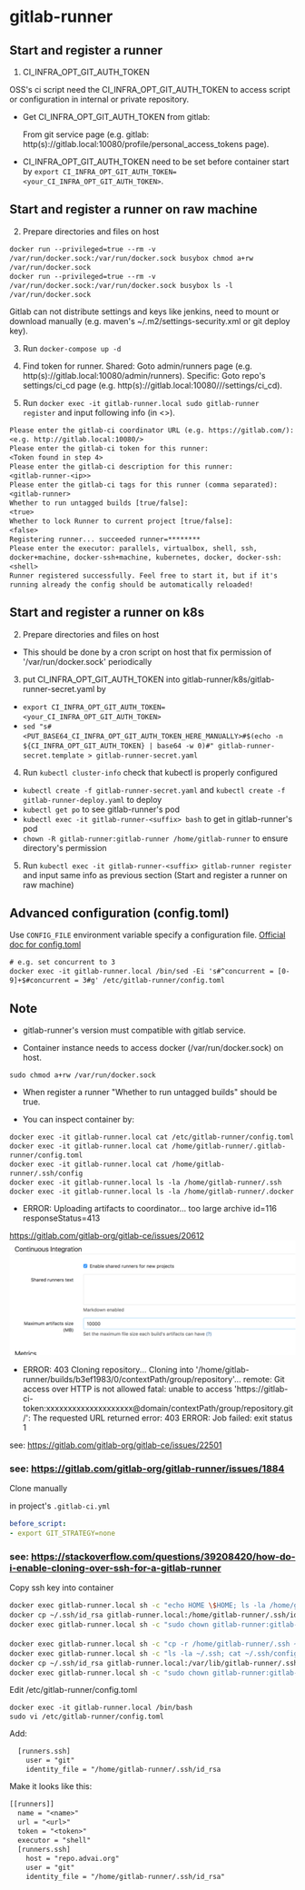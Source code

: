 
# gitlab-runner

## Start and register a runner

1. CI_INFRA_OPT_GIT_AUTH_TOKEN

OSS's ci script need the CI_INFRA_OPT_GIT_AUTH_TOKEN to access script or configuration in internal or private repository.

- Get CI_INFRA_OPT_GIT_AUTH_TOKEN from gitlab:

  From git service page (e.g. gitlab: http(s)://gitlab.local:10080/profile/personal_access_tokens page).

- CI_INFRA_OPT_GIT_AUTH_TOKEN need to be set before container start by `export CI_INFRA_OPT_GIT_AUTH_TOKEN=<your_CI_INFRA_OPT_GIT_AUTH_TOKEN>`.

## Start and register a runner on raw machine

2. Prepare directories and files on host
```
docker run --privileged=true --rm -v /var/run/docker.sock:/var/run/docker.sock busybox chmod a+rw /var/run/docker.sock
docker run --privileged=true --rm -v /var/run/docker.sock:/var/run/docker.sock busybox ls -l /var/run/docker.sock
```

Gitlab can not distribute settings and keys like jenkins, need to mount or download manually 
(e.g. maven's ~/.m2/settings-security.xml or git deploy key).

3. Run `docker-compose up -d`

4. Find token for runner.
Shared: Goto admin/runners page (e.g. http(s)://gitlab.local:10080/admin/runners).
Specific: Goto repo's settings/ci_cd page (e.g. http(s)://gitlab.local:10080/<namespace>/<repo>/settings/ci_cd).

5. Run `docker exec -it gitlab-runner.local sudo gitlab-runner register` and input following info (in <>).
```
Please enter the gitlab-ci coordinator URL (e.g. https://gitlab.com/):
<e.g. http://gitlab.local:10080/>
Please enter the gitlab-ci token for this runner:
<Token found in step 4>
Please enter the gitlab-ci description for this runner:
<gitlab-runner-<ip>>
Please enter the gitlab-ci tags for this runner (comma separated):
<gitlab-runner>
Whether to run untagged builds [true/false]:
<true>
Whether to lock Runner to current project [true/false]:
<false>
Registering runner... succeeded runner=********
Please enter the executor: parallels, virtualbox, shell, ssh, docker+machine, docker-ssh+machine, kubernetes, docker, docker-ssh:
<shell>
Runner registered successfully. Feel free to start it, but if it's running already the config should be automatically reloaded!
```

## Start and register a runner on k8s

2. Prepare directories and files on host

- This should be done by a cron script on host that fix permission of '/var/run/docker.sock' periodically

3. put CI_INFRA_OPT_GIT_AUTH_TOKEN into gitlab-runner/k8s/gitlab-runner-secret.yaml by
- `export CI_INFRA_OPT_GIT_AUTH_TOKEN=<your_CI_INFRA_OPT_GIT_AUTH_TOKEN>`
- `sed "s#<PUT_BASE64_CI_INFRA_OPT_GIT_AUTH_TOKEN_HERE_MANUALLY>#$(echo -n ${CI_INFRA_OPT_GIT_AUTH_TOKEN} | base64 -w 0)#" gitlab-runner-secret.template > gitlab-runner-secret.yaml`

4. Run `kubectl cluster-info` check that kubectl is properly configured

- `kubectl create -f gitlab-runner-secret.yaml` and `kubectl create -f gitlab-runner-deploy.yaml` to deploy
- `kubectl get po` to see gitlab-runner's pod
- `kubectl exec -it gitlab-runner-<suffix> bash` to get in gitlab-runner's pod
- `chown -R gitlab-runner:gitlab-runner /home/gitlab-runner` to ensure directory's permission

5. Run `kubectl exec -it gitlab-runner-<suffix> gitlab-runner register`
   and input same info as previous section (Start and register a runner on raw machine)

## Advanced configuration (config.toml)
Use `CONFIG_FILE` environment variable specify a configuration file.
[Official doc for config.toml](https://docs.gitlab.com/runner/configuration/advanced-configuration.html)

```
# e.g. set concurrent to 3
docker exec -it gitlab-runner.local /bin/sed -Ei 's#^concurrent = [0-9]+$#concurrent = 3#g' /etc/gitlab-runner/config.toml
```

## Note
- gitlab-runner's version must compatible with gitlab service.

- Container instance needs to access docker (/var/run/docker.sock) on host.
```
sudo chmod a+rw /var/run/docker.sock
```

- When register a runner "Whether to run untagged builds" should be true.

- You can inspect container by:
```
docker exec -it gitlab-runner.local cat /etc/gitlab-runner/config.toml
docker exec -it gitlab-runner.local cat /home/gitlab-runner/.gitlab-runner/config.toml
docker exec -it gitlab-runner.local cat /home/gitlab-runner/.ssh/config
docker exec -it gitlab-runner.local ls -la /home/gitlab-runner/.ssh
docker exec -it gitlab-runner.local ls -la /home/gitlab-runner/.docker
```


- ERROR: Uploading artifacts to coordinator... too large archive  id=116 responseStatus=413

https://gitlab.com/gitlab-org/gitlab-ce/issues/20612
![](src/site/markdown/images/gitlab-runner-max-artifacts-size.png)

- ERROR: 403
Cloning repository...
Cloning into '/home/gitlab-runner/builds/b3ef1983/0/contextPath/group/repository'...
remote: Git access over HTTP is not allowed
fatal: unable to access 'https://gitlab-ci-token:xxxxxxxxxxxxxxxxxxxx@domain/contextPath/group/repository.git/': The requested URL returned error: 403
ERROR: Job failed: exit status 1

see: https://gitlab.com/gitlab-org/gitlab-ce/issues/22501

### see: https://gitlab.com/gitlab-org/gitlab-runner/issues/1884

Clone manually

in project's `.gitlab-ci.yml`
```yaml
before_script:
- export GIT_STRATEGY=none
```

### see: https://stackoverflow.com/questions/39208420/how-do-i-enable-cloning-over-ssh-for-a-gitlab-runner

Copy ssh key into container
```bash
docker exec gitlab-runner.local sh -c "echo HOME \$HOME; ls -la /home/gitlab-runner/.ssh; cat /home/gitlab-runner/.ssh/config"
docker cp ~/.ssh/id_rsa gitlab-runner.local:/home/gitlab-runner/.ssh/id_rsa
docker exec gitlab-runner.local sh -c "sudo chown gitlab-runner:gitlab-runner /home/gitlab-runner/id_rsa; ls -la /home/gitlab-runner/.ssh"

docker exec gitlab-runner.local sh -c "cp -r /home/gitlab-runner/.ssh ~/"
docker exec gitlab-runner.local sh -c "ls -la ~/.ssh; cat ~/.ssh/config"
docker cp ~/.ssh/id_rsa gitlab-runner.local:/var/lib/gitlab-runner/.ssh/id_rsa
docker exec gitlab-runner.local sh -c "sudo chown gitlab-runner:gitlab-runner ~/.ssh/id_rsa; ls -la ~/.ssh"
```

Edit /etc/gitlab-runner/config.toml
```
docker exec -it gitlab-runner.local /bin/bash
sudo vi /etc/gitlab-runner/config.toml
```

Add:
```
  [runners.ssh]
    user = "git"
    identity_file = "/home/gitlab-runner/.ssh/id_rsa
```
Make it looks like this:
```
[[runners]]
  name = "<name>"
  url = "<url>"
  token = "<token>"
  executor = "shell"
  [runners.ssh]
    host = "repo.advai.org"
    user = "git"
    identity_file = "/home/gitlab-runner/.ssh/id_rsa"
```
